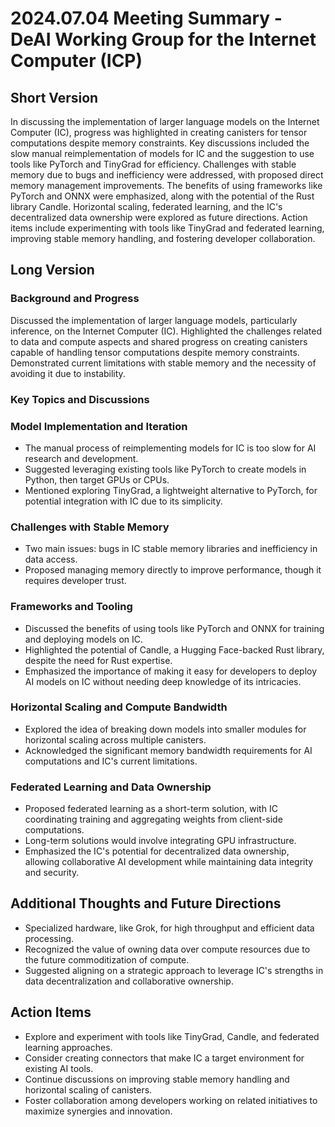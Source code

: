 # 2024.07.04 Meeting Summary - DeAI Working Group for the Internet Computer (ICP)

## Short Version
In discussing the implementation of larger language models on the Internet Computer (IC), progress was highlighted in creating canisters for tensor computations despite memory constraints. Key discussions included the slow manual reimplementation of models for IC and the suggestion to use tools like PyTorch and TinyGrad for efficiency. Challenges with stable memory due to bugs and inefficiency were addressed, with proposed direct memory management improvements. The benefits of using frameworks like PyTorch and ONNX were emphasized, along with the potential of the Rust library Candle. Horizontal scaling, federated learning, and the IC's decentralized data ownership were explored as future directions. Action items include experimenting with tools like TinyGrad and federated learning, improving stable memory handling, and fostering developer collaboration.

## Long Version

### Background and Progress

Discussed the implementation of larger language models, particularly inference, on the Internet Computer (IC). Highlighted the challenges related to data and compute aspects and shared progress on creating canisters capable of handling tensor computations despite memory constraints. Demonstrated current limitations with stable memory and the necessity of avoiding it due to instability.

### Key Topics and Discussions

### Model Implementation and Iteration
- The manual process of reimplementing models for IC is too slow for AI research and development.
- Suggested leveraging existing tools like PyTorch to create models in Python, then target GPUs or CPUs.
- Mentioned exploring TinyGrad, a lightweight alternative to PyTorch, for potential integration with IC due to its simplicity.

### Challenges with Stable Memory
- Two main issues: bugs in IC stable memory libraries and inefficiency in data access.
- Proposed managing memory directly to improve performance, though it requires developer trust.

### Frameworks and Tooling
- Discussed the benefits of using tools like PyTorch and ONNX for training and deploying models on IC.
- Highlighted the potential of Candle, a Hugging Face-backed Rust library, despite the need for Rust expertise.
- Emphasized the importance of making it easy for developers to deploy AI models on IC without needing deep knowledge of its intricacies.

### Horizontal Scaling and Compute Bandwidth
- Explored the idea of breaking down models into smaller modules for horizontal scaling across multiple canisters.
- Acknowledged the significant memory bandwidth requirements for AI computations and IC's current limitations.

### Federated Learning and Data Ownership
- Proposed federated learning as a short-term solution, with IC coordinating training and aggregating weights from client-side computations.
- Long-term solutions would involve integrating GPU infrastructure.
- Emphasized the IC's potential for decentralized data ownership, allowing collaborative AI development while maintaining data integrity and security.

## Additional Thoughts and Future Directions
- Specialized hardware, like Grok, for high throughput and efficient data processing.
- Recognized the value of owning data over compute resources due to the future commoditization of compute.
- Suggested aligning on a strategic approach to leverage IC's strengths in data decentralization and collaborative ownership.

## Action Items
- Explore and experiment with tools like TinyGrad, Candle, and federated learning approaches.
- Consider creating connectors that make IC a target environment for existing AI tools.
- Continue discussions on improving stable memory handling and horizontal scaling of canisters.
- Foster collaboration among developers working on related initiatives to maximize synergies and innovation.




